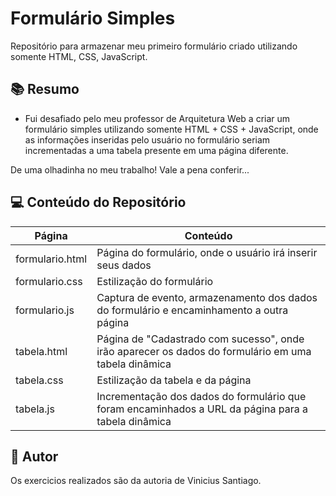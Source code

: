 
# Formulário Simples

Repositório para armazenar meu primeiro formulário criado utilizando somente HTML, CSS, JavaScript.

## 📚 Resumo
- Fui desafiado pelo meu professor de Arquitetura Web a criar um formulário simples utilizando somente HTML + CSS + JavaScript, onde as informações inseridas pelo usuário no formulário seriam incrementadas a uma tabela presente em uma página diferente.

De uma olhadinha no meu trabalho! 
Vale a pena conferir...

## 💻 Conteúdo do Repositório

| Página|Conteúdo|
|--------|--------|
| formulario.html| Página do formulário, onde o usuário irá inserir seus dados| 
| formulario.css| Estilização do formulário |
| formulario.js| Captura de evento, armazenamento dos dados do formulário e encaminhamento a outra página|
| tabela.html| Página de "Cadastrado com sucesso", onde irão aparecer os dados do formulário em uma tabela dinâmica |
| tabela.css | Estilização da tabela e da página |
|tabela.js | Incrementação dos dados do formulário que foram encaminhados a URL da página para a tabela dinâmica|

## 👤 Autor

Os exercicios realizados são da autoria de Vinicius Santiago.
